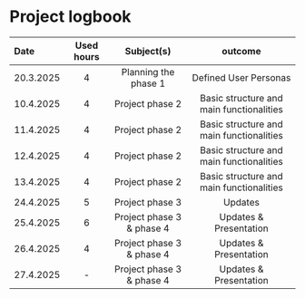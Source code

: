 # Project logbook

| Date  | Used hours | Subject(s) |  outcome |
| :---  |     :---:      |     :---:      |     :---:      |
| 20.3.2025 | 4 | Planning the phase 1  | Defined User Personas  |
| 10.4.2025 | 4 | Project phase 2 | Basic structure and main functionalities  |
| 11.4.2025 | 4 | Project phase 2 | Basic structure and main functionalities  |
| 12.4.2025 | 4 | Project phase 2 | Basic structure and main functionalities  |
| 13.4.2025 | 4 | Project phase 2 | Basic structure and main functionalities  |
| 24.4.2025 | 5 | Project phase 3 | Updates  |
| 25.4.2025 | 6 | Project phase 3 & phase 4| Updates & Presentation |
| 26.4.2025 | 4 | Project phase 3 & phase 4| Updates & Presentation |
| 27.4.2025 | - | Project phase 3 & phase 4| Updates & Presentation |


